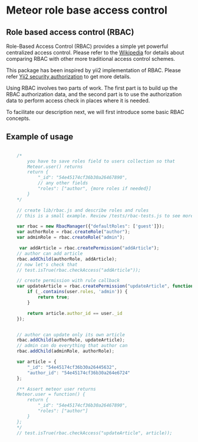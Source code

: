 Meteor role base access control
=========

Role based access control (RBAC)
--------------------------------

Role-Based Access Control (RBAC) provides a simple yet powerful centralized access control. Please refer to
the [Wikipedia](http://en.wikipedia.org/wiki/Role-based_access_control) for details about comparing RBAC
with other more traditional access control schemes.

This package has been inspired by yii2 implementation of RBAC. Please refer
[Yii2 security authorization](https://github.com/yiisoft/yii2/blob/master/docs/guide/security-authorization.md)
to get more details.

Using RBAC involves two parts of work. The first part is to build up the RBAC authorization data, and the second
part is to use the authorization data to perform access check in places where it is needed.

To facilitate our description next, we will first introduce some basic RBAC concepts.

Example of usage
--------------------------------

```javascript

    /*
        you have to save roles field to users collection so that
        Meteor.user() returns
        return {
            "_id": "54e45174cf36b30a26467890",
            // any other fields
            "roles": ["author", {more roles if needed}]
        }
    */

    // create lib/rbac.js and describe roles and rules
    // this is a small example. Review /tests/rbac-tests.js to see more examples.

    var rbac = new RbacManager({"defaultRoles": ['guest']});
    var authorRole = rbac.createRole("author");
    var adminRole = rbac.createRole("admin");

     var addArticle = rbac.createPermission("addArticle");
    // author can add article
    rbac.addChild(authorRole, addArticle);
    // now let's check that
    // test.isTrue(rbac.checkAccess("addArticle"));

    // create permission with rule callback
    var updateArticle = rbac.createPermission("updateArticle", function(user, article) {
        if (_.contains(user.roles, 'admin')) {
            return true;
        }

        return article.author_id == user._id
    });


    // author can update only its own article
    rbac.addChild(authorRole, updateArticle);
    // admin can do everything that author can
    rbac.addChild(adminRole, authorRole);

    var article = {
        "_id": "54e45174cf36b30a26445632",
        "author_id": "54e45174cf36b30a264e6724"
    };

    /** Assert meteor user returns
    Meteor.user = function() {
        return {
            "_id": "54e45174cf36b30a26467890",
            "roles": ["author"]
        }
    };
    */
    // test.isTrue(rbac.checkAccess("updateArticle", article));

```
